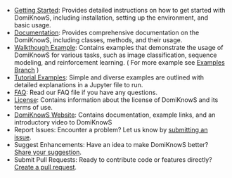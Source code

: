 - [Getting Started](https://github.com/HLR/DomiKnowS/blob/Doc/User%20API/GettingStarted.md): Provides detailed instructions on how to get started with DomiKnowS, including installation, setting up the environment, and basic usage.
- [Documentation](https://github.com/HLR/DomiKnowS/tree/Doc/User%20API): Provides comprehensive documentation on the DomiKnowS, including classes, methods, and their usage.
- [Walkthough Example](https://github.com/HLR/DomiKnowS/blob/Doc/User%20API/ExampleTask.md): Contains examples that demonstrate the usage of DomiKnowS for various tasks, such as image classification, sequence modeling, and reinforcement learning. ( For more example see [Examples Branch](https://github.com/HLR/DomiKnowS/tree/Tasks) )
- [Tutorial Examples](https://github.com/HLR/DomiKnowS/tree/Doc/Run%20With%20Jupyter): Simple and diverse examples are outlined with detailed explanations in a Jupyter file to run.
- [FAQ](https://github.com/HLR/DomiKnowS/blob/Doc/FAQ.md): Read our FAQ file if you have any questions.
- [License](https://github.com/HLR/DomiKnowS/blob/Doc/Licence.md): Contains information about the license of DomiKnowS and its terms of use.
- [DomiKnowS Website](https://hlr.github.io/domiknows-nlp/): Contains documentation, example links, and an introductory video to DomiKnowS
- Report Issues: Encounter a problem? Let us know by [submitting an issue](https://github.com/HLR/DomiKnowS/blob/Doc/IssueReport.md).
- Suggest Enhancements: Have an idea to make DomiKnowS better? [Share your suggestion](https://github.com/HLR/DomiKnowS/blob/Doc/Suggestions.md).
- Submit Pull Requests: Ready to contribute code or features directly? [Create a pull request](https://github.com/HLR/DomiKnowS/blob/Doc/PullRequest.md).
